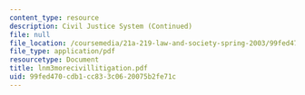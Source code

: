 ```yaml
---
content_type: resource
description: Civil Justice System (Continued)
file: null
file_location: /coursemedia/21a-219-law-and-society-spring-2003/99fed470cdb1cc833c0620075b2fe71c_lnm3morecivillitigation.pdf
file_type: application/pdf
resourcetype: Document
title: lnm3morecivillitigation.pdf
uid: 99fed470-cdb1-cc83-3c06-20075b2fe71c
---
```

